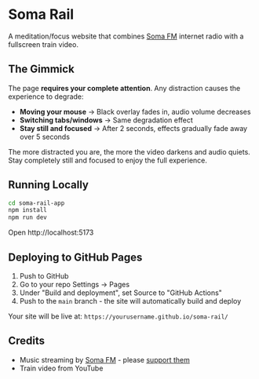 # Soma Rail

A meditation/focus website that combines [Soma FM](https://somafm.com/) internet radio with a fullscreen train video.

## The Gimmick

The page **requires your complete attention**. Any distraction causes the experience to degrade:

- **Moving your mouse** → Black overlay fades in, audio volume decreases
- **Switching tabs/windows** → Same degradation effect
- **Stay still and focused** → After 2 seconds, effects gradually fade away over 5 seconds

The more distracted you are, the more the video darkens and audio quiets. Stay completely still and focused to enjoy the full experience.

## Running Locally

```bash
cd soma-rail-app
npm install
npm run dev
```

Open http://localhost:5173

## Deploying to GitHub Pages

1. Push to GitHub
2. Go to your repo Settings → Pages
3. Under "Build and deployment", set Source to "GitHub Actions"
4. Push to the `main` branch - the site will automatically build and deploy

Your site will be live at: `https://yourusername.github.io/soma-rail/`

## Credits

- Music streaming by [Soma FM](https://somafm.com/) - please [support them](https://somafm.com/support/)
- Train video from YouTube
